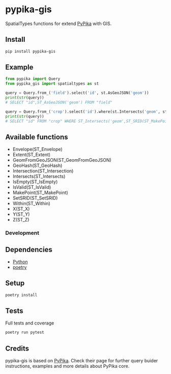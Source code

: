 # pypika-gis

SpatialTypes functions for extend [PyPika](https://github.com/kayak/pypika) with GIS.

## Install

```bash
pip install pypika-gis
```

## Example

```python
from pypika import Query
from pypika_gis import spatialtypes as st

query = Query.from_('field').select('id', st.AsGeoJSON('geom'))
print(str(query))
# SELECT "id",ST_AsGeoJSON('geom') FROM "field"

query = Query.from_('crop').select('id').where(st.Intersects('geom', st.SRID(st.MakePoint(10, 5), 4326)))
print(str(query))
# SELECT "id" FROM "crop" WHERE ST_Intersects('geom',ST_SRID(ST_MakePoint(10,5),4326))
```

## Available functions

- Envelope(ST_Envelope)
- Extent(ST_Extent)
- GeomFromGeoJSON(ST_GeomFromGeoJSON)
- GeoHash(ST_GeoHash)
- Intersection(ST_Intersection)
- Intersects(ST_Intersects)
- IsEmpty(ST_IsEmpty)
- IsValid(ST_IsValid)
- MakePoint(ST_MakePoint)
- SetSRID(ST_SetSRID)
- Within(ST_Within)
- X(ST_X)
- Y(ST_Y)
- Z(ST_Z)

### Development

## Dependencies

- [Python](https://www.python.org/downloads/)
- [poetry](https://poetry.eustace.io/)

## Setup

```bash
poetry install
```

## Tests

Full tests and coverage

```bash
poetry run pytest
```

## Credits

pypika-gis is based on [PyPika](https://github.com/kayak/pypika). Check their page for further query buider instructions, examples and more details about PyPika core.
